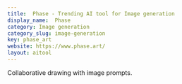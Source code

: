 ```yaml
---
title:  Phase - Trending AI tool for Image generation
display_name:  Phase
category: Image generation
category_slug: image-generation
key: phase_art
website: https://www.phase.art/
layout: aitool
---
```


Collaborative drawing with image prompts.
